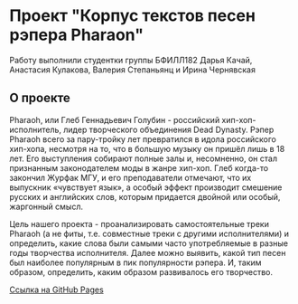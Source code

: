 # Проект "Корпус текстов песен рэпера Pharaon"

Работу выполнили студентки группы БФИЛЛ182 Дарья Качай, Анастасия Кулакова, Валерия Степаньянц и Ирина Чернявская

## О проекте

Pharaoh, или Глеб Геннадьевич Голубин - российский хип-хоп-исполнитель, лидер творческого объединения Dead Dynasty. Рэпер Pharaoh всего за пару-тройку лет превратился в идола российского хип-хопа, несмотря на то, что в большую музыку он пришёл лишь в 18 лет. Его выступления собирают полные залы и, несомненно, он стал признанным законодателем моды в жанре хип-хоп. Глеб когда-то закончил Журфак МГУ, и его преподаватели отмечают, что их выпускник «чувствует язык», а особый эффект производит смешение русских и английских слов, которым придается двойной или особый, жаргонный смысл.

Цель нашего проекта - проанализировать самостоятельные треки Pharaoh (а не фиты, т.е. совместные треки с другими исполнителями) и определить, какие слова были самыми часто употребляемые в разные годы творчества исполнителя. Далее можно выявить, какой тип песен был наиболее популярным в пик популярности рэпера. И, таким образом, определить, каким образом развивалось его творчество.

[Ссылка на GitHub Pages](https://dariakachay.github.io/project/project.html)

